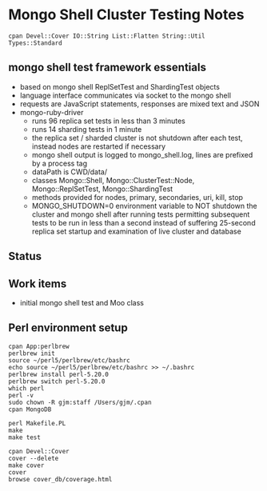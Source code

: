 # Mongo Shell Cluster Testing Notes

    cpan Devel::Cover IO::String List::Flatten String::Util Types::Standard
    
## mongo shell test framework essentials

- based on mongo shell ReplSetTest and ShardingTest objects
- language interface communicates via socket to the mongo shell
- requests are JavaScript statements, responses are mixed text and JSON
- mongo-ruby-driver
    - runs 96 replica set tests in less than 3 minutes
    - runs 14 sharding tests in 1 minute
    - the replica set / sharded cluster is not shutdown after each test, instead nodes are restarted if necessary
    - mongo shell output is logged to mongo_shell.log, lines are prefixed by a process tag
    - dataPath is CWD/data/
    - classes Mongo::Shell, Mongo::ClusterTest::Node, Mongo::ReplSetTest, Mongo::ShardingTest
    - methods provided for nodes, primary, secondaries, uri, kill, stop
    - MONGO_SHUTDOWN=0 environment variable to NOT shutdown the cluster and mongo shell after running tests
      permitting subsequent tests to be run in less than a second instead of suffering 25-second replica set startup
      and examination of live cluster and database

## Status

## Work items

- initial mongo shell test and Moo class 

## Perl environment setup

    cpan App:perlbrew
    perlbrew init
    source ~/perl5/perlbrew/etc/bashrc
    echo source ~/perl5/perlbrew/etc/bashrc >> ~/.bashrc
    perlbrew install perl-5.20.0
    perlbrew switch perl-5.20.0
    which perl
    perl -v
    sudo chown -R gjm:staff /Users/gjm/.cpan
    cpan MongoDB
    
    perl Makefile.PL
    make
    make test
    
    cpan Devel::Cover
    cover --delete
    make cover
    cover
    browse cover_db/coverage.html
    